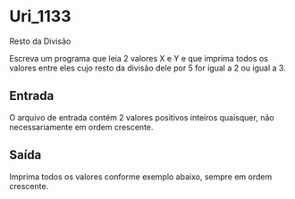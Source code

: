 # Uri_1133
Resto da Divisão

Escreva um programa que leia 2 valores X e Y e que imprima todos os valores entre eles cujo resto da divisão dele por 5 for igual a 2 ou igual a 3.

## Entrada

O arquivo de entrada contém 2 valores positivos inteiros quaisquer, não necessariamente em ordem crescente.

## Saída

Imprima todos os valores conforme exemplo abaixo, sempre em ordem crescente.
